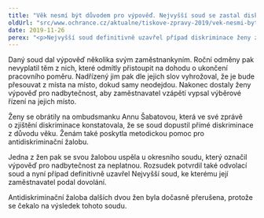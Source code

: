 ```yaml
---
title: "Věk nesmí být důvodem pro výpověď. Nejvyšší soud se zastal diskriminované ženy"
oldUrl: "src/www.ochrance.cz/aktualne/tiskove-zpravy-2019/vek-nesmi-byt-duvodem-pro-vypoved-nejvyssi-soud-se-zastal-diskriminovane-zeny"
date: 2019-11-26
perex: "<p>Nejvyšší soud definitivně uzavřel případ diskriminace ženy z důvodu věku, na jejíž stranu se postavila ombudsmanka. Žena byla zaměstnankyní soudu, u kterého dostala spolu s dalšími kolegyněmi výpověď. Nadřízený jim jako jediný důvod sdělil, že dosáhly důchodového věku. Jedna z žen se s takovým jednáním odmítla smířit a svůj případ vyhrála u několika soudů.</p>"
---
```


<!-- imported from the old website -->

<p>Daný soud dal výpověď několika svým zaměstnankyním. Roční odměny pak nevyplatil těm z nich, které odmítly přistoupit na dohodu o ukončení pracovního poměru. Nadřízený jim pak dle jejich slov vyhrožoval, že je bude přesouvat z místa na místo, dokud samy neodejdou. Nakonec dostaly ženy výpověď pro nadbytečnost, aby zaměstnavatel vzápětí vypsal výběrové řízení na jejich místo. </p> <p>Ženy se obrátily na ombudsmanku Annu Šabatovou, která ve své zprávě o zjištění diskriminace konstatovala, že se soud dopustil přímé diskriminace z důvodu věku. Ženám také poskytla metodickou pomoc pro antidiskriminační žalobu. </p> <p>Jedna z žen pak se svou žalobou uspěla u okresního soudu, který označil výpověď pro nadbytečnost za neplatnou. Rozsudek potvrdil také odvolací soud a nyní případ definitivně uzavřel Nejvyšší soud, ke kterému její zaměstnavatel podal dovolání. </p> <p>Antidiskriminační žaloba dalších dvou žen byla dočasně přerušena, protože se čekalo na výsledek tohoto soudu. </p>
